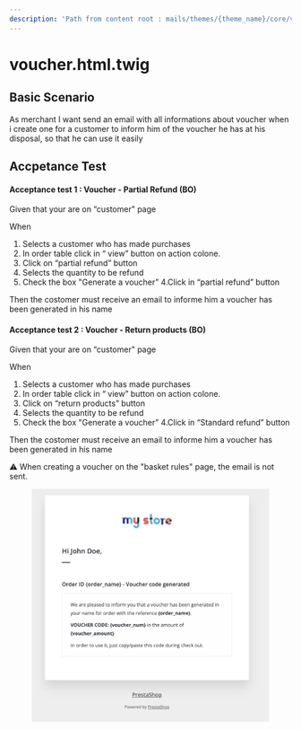 ```yaml
---
description: 'Path from content root : mails/themes/{theme_name}/core/voucher.html.twig'
---
```


# voucher.html.twig

## Basic Scenario

As merchant I want send an email with all informations about voucher when i create one for a customer to inform him of the voucher he has at his disposal, so that he can use it easily

## Accpetance Test

#### Acceptance test 1 : Voucher - Partial Refund (BO)&#x20;

Given that your are on “customer" page&#x20;

When

1. Selects a customer who has made purchases
2. In order table click in “ view” button on action colone.
3. Click on “partial refund” button
4. Selects the quantity to be refund
5. Check the box "Generate a voucher” 4.Click in “partial refund” button&#x20;

Then the costomer must receive an email to informe him a voucher has been generated in his name

#### Acceptance test 2 : Voucher - Return products (BO)&#x20;

Given that your are on “customer" page&#x20;

When

1. Selects a customer who has made purchases
2. In order table click in “ view” button on action colone.
3. Click on “return products” button
4. Selects the quantity to be refund
5. Check the box "Generate a voucher” 4.Click in “Standard refund” button&#x20;

Then the costomer must receive an email to informe him a voucher has been generated in his name

⚠️ When creating a voucher on the "basket rules" page, the email is not sent.





<figure><img src="../../../.gitbook/assets/Untitled (25).png" alt=""><figcaption></figcaption></figure>

